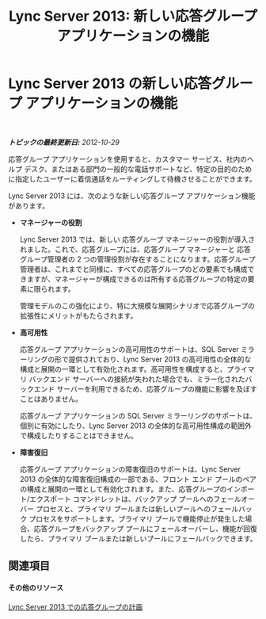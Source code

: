 ﻿---
title: 'Lync Server 2013: 新しい応答グループ アプリケーションの機能'
TOCTitle: 新しい応答グループ アプリケーションの機能
ms:assetid: 569544b4-fa97-429b-97e6-568afab6c19b
ms:mtpsurl: https://technet.microsoft.com/ja-jp/library/Gg398373(v=OCS.15)
ms:contentKeyID: 48272134
ms.date: 05/19/2016
mtps_version: v=OCS.15
ms.translationtype: HT
---

# Lync Server 2013 の新しい応答グループ アプリケーションの機能

 

_**トピックの最終更新日:** 2012-10-29_

応答グループ アプリケーションを使用すると、カスタマー サービス、社内のヘルプ デスク、またはある部門の一般的な電話サポートなど、特定の目的のために指定したユーザーに着信通話をルーティングして待機させることができます。

Lync Server 2013 には、次のような新しい応答グループ アプリケーション機能があります。

  - **マネージャーの役割**
    
    Lync Server 2013 では、新しい 応答グループ マネージャーの役割が導入されました。これで、応答グループには、応答グループ マネージャーと 応答グループ管理者の 2 つの管理役割が存在することになります。応答グループ管理者は、これまでと同様に、すべての応答グループのどの要素でも構成できますが、マネージャーが構成できるのは所有する応答グループの特定の要素に限られます。
    
    管理モデルのこの強化により、特に大規模な展開シナリオで応答グループの拡張性にメリットがもたらされます。

  - **高可用性**
    
    応答グループ アプリケーションの高可用性のサポートは、SQL Server ミラーリングの形で提供されており、Lync Server 2013 の高可用性の全体的な構成と展開の一環として有効化されます。高可用性を構成すると、プライマリ バックエンド サーバーへの接続が失われた場合でも、ミラー化されたバックエンド サーバーを利用できるため、応答グループの機能に影響を及ぼすことはありません。
    
    応答グループ アプリケーションの SQL Server ミラーリングのサポートは、個別に有効にしたり、Lync Server 2013 の全体的な高可用性構成の範囲外で構成したりすることはできません。

  - **障害復旧**
    
    応答グループ アプリケーションの障害復旧のサポートは、Lync Server 2013 の全体的な障害復旧構成の一部である、フロント エンド プールのペアの構成と展開の一環として有効化されます。また、応答グループのインポート/エクスポート コマンドレットは、バックアップ プールへのフェールオーバー プロセスと、プライマリ プールまたは新しいプールへのフェールバック プロセスをサポートします。プライマリ プールで機能停止が発生した場合、応答グループをバックアップ プールにフェールオーバーし、機能が回復したら、プライマリ プールまたは新しいプールにフェールバックできます。

## 関連項目

#### その他のリソース

[Lync Server 2013 での応答グループの計画](lync-server-2013-planning-for-response-groups.md)

